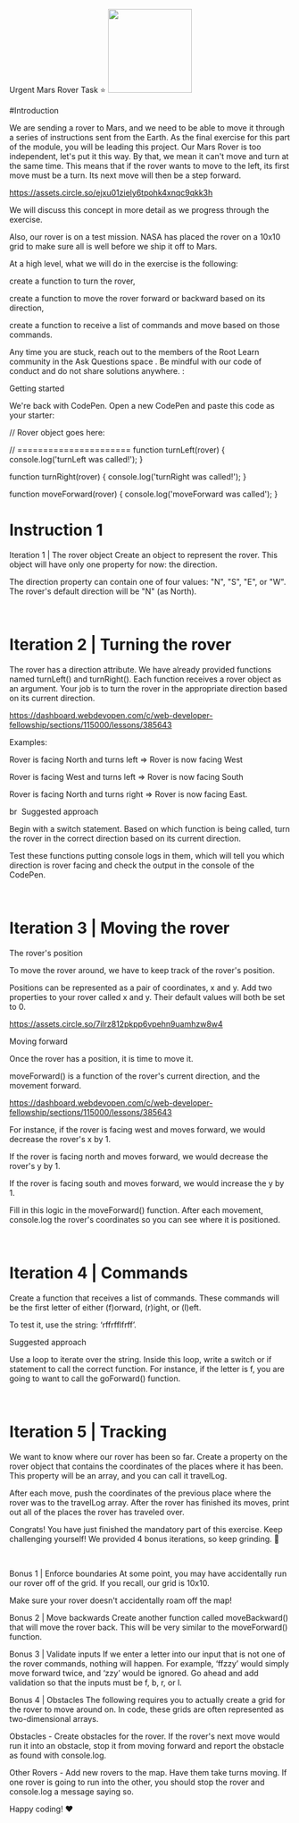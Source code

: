 Urgent Mars Rover Task ⭐
<img src="https://imgur.com/XOS1Vdh.png"  width="150px" height="150px">

#Introduction

We are sending a rover to Mars, and we need to be able to move it through a series of instructions sent from the Earth. As the final exercise for this part of the module, you will be leading this project.﻿﻿
Our Mars Rover is too independent, let's put it this way. By that, we mean it can't move and turn at the same time. This means that if the rover wants to move to the left, its first move must be a turn. Its next move will then be a step forward.

https://assets.circle.so/ejxu01ziely6tpohk4xnqc9qkk3h

We will discuss this concept in more detail as we progress through the exercise.

Also, our rover is on a test mission. NASA has placed the rover on a 10x10 grid to make sure all is well before we ship it off to Mars.

At a high level, what we will do in the exercise is the following:

create a function to turn the rover,

create a function to move the rover forward or backward based on its direction,

create a function to receive a list of commands and move based on those commands.

Any time you are stuck, reach out to the members of the Root Learn community in the Ask Questions space . Be mindful with our code of conduct and do not share solutions anywhere. :



Getting started

We're back with CodePen.
Open a new CodePen and paste this code as your starter:
﻿﻿

// Rover object goes here:

// ======================
function turnLeft(rover) {
  console.log('turnLeft was called!');
}

function turnRight(rover) {
  console.log('turnRight was called!');
}

function moveForward(rover) {
  console.log('moveForward was called');
}


# Instruction 1
Iteration 1 | The rover object
Create an object to represent the rover. This object will have only one property for now: the direction.

The direction property can contain one of four values: "N", "S", "E", or "W". The rover's default direction will be "N" (as North).﻿

﻿

# Iteration 2 | Turning the rover
The rover has a direction attribute. We have already provided functions named turnLeft() and turnRight(). Each function receives a rover object as an argument. Your job is to turn the rover in the appropriate direction based on its current direction.

https://dashboard.webdevopen.com/c/web-developer-fellowship/sections/115000/lessons/385643

Examples:

Rover is facing North and turns left => Rover is now facing West

Rover is facing West and turns left => Rover is now facing South

Rover is facing North and turns right => Rover is now facing East.

br
﻿
Suggested approach


Begin with a switch statement. Based on which function is being called, turn the rover in the correct direction based on its current direction.

Test these functions putting console logs in them, which will tell you which direction is rover facing and check the output in the console of the CodePen.﻿

﻿

# Iteration 3 | Moving the rover
The rover's position

To move the rover around, we have to keep track of the rover's position.

Positions can be represented as a pair of coordinates, x and y. Add two properties to your rover called x and y. Their default values will both be set to 0.﻿﻿

https://assets.circle.so/7ilrz812pkpp6vpehn9uamhzw8w4



Moving forward

Once the rover has a position, it is time to move it.



﻿moveForward() is a function of the rover's current direction, and the movement forward.

https://dashboard.webdevopen.com/c/web-developer-fellowship/sections/115000/lessons/385643

For instance, if the rover is facing west and moves forward, we would decrease the rover's x by 1.

If the rover is facing north and moves forward, we would decrease the rover's y by 1.

If the rover is facing south and moves forward, we would increase the y by 1.

Fill in this logic in the moveForward() function. After each movement, console.log the rover's coordinates so you can see where it is positioned.﻿

﻿

# Iteration 4 | Commands
Create a function that receives a list of commands. These commands will be the first letter of either (f)orward, (r)ight, or (l)eft.

To test it, use the string: ‘rffrfflfrff’.

Suggested approach

Use a loop to iterate over the string. Inside this loop, write a switch or if statement to call the correct function. For instance, if the letter is f, you are going to want to call the goForward() function.﻿

﻿

# Iteration 5 | Tracking
We want to know where our rover has been so far. Create a property on the rover object that contains the coordinates of the places where it has been. This property will be an array, and you can call it travelLog.

After each move, push the coordinates of the previous place where the rover was to the travelLog array. After the rover has finished its moves, print out all of the places the rover has traveled over.

Congrats! You have just finished the mandatory part of this exercise. Keep challenging yourself! We provided 4 bonus iterations, so keep grinding. 🚀﻿

﻿

Bonus 1 | Enforce boundaries
At some point, you may have accidentally run our rover off of the grid. If you recall, our grid is 10x10.

Make sure your rover doesn't accidentally roam off the map!

Bonus 2 | Move backwards
Create another function called moveBackward() that will move the rover back. This will be very similar to the moveForward() function.

Bonus 3 | Validate inputs
If we enter a letter into our input that is not one of the rover commands, nothing will happen. For example, ‘ffzzy’ would simply move forward twice, and ‘zzy’ would be ignored. Go ahead and add validation so that the inputs must be f, b, r, or l.

Bonus 4 | Obstacles
The following requires you to actually create a grid for the rover to move around on. In code, these grids are often represented as two-dimensional arrays.

Obstacles - Create obstacles for the rover. If the rover's next move would run it into an obstacle, stop it from moving forward and report the obstacle as found with console.log.

Other Rovers - Add new rovers to the map. Have them take turns moving. If one rover is going to run into the other, you should stop the rover and console.log a message saying so.

Happy coding! ❤️﻿
